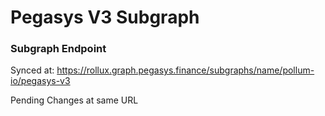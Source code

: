 # Pegasys V3 Subgraph

### Subgraph Endpoint 

Synced at: https://rollux.graph.pegasys.finance/subgraphs/name/pollum-io/pegasys-v3

Pending Changes at same URL
